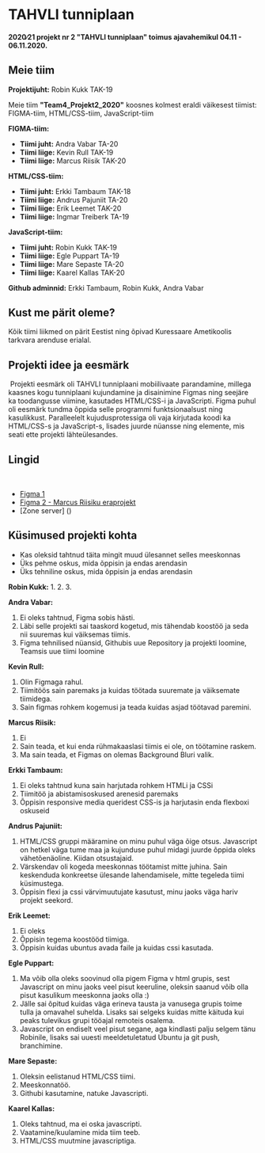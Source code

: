 # TAHVLI tunniplaan
#### 2020∕21 projekt nr 2 "TAHVLI tunniplaan" toimus ajavahemikul 04.11 - 06.11.2020.

## Meie tiim

**Projektijuht:**    Robin Kukk TAK-19 

Meie tiim **"Team4_Projekt2_2020"** koosnes kolmest eraldi väikesest tiimist: FIGMA-tiim, HTML/CSS-tiim, JavaScript-tiim 

**FIGMA-tiim:**

 - **Tiimi juht:** Andra Vabar TA-20
 - **Tiimi liige:** Kevin Rull TAK-19
 - **Tiimi liige:** Marcus Riisik TAK-20


**HTML/CSS-tiim:** 

 - **Tiimi juht:** Erkki Tambaum TAK-18
 - **Tiimi liige:** Andrus Pajuniit TA-20
 - **Tiimi liige:** Erik Leemet TAK-20
 - **Tiimi liige:** Ingmar Treiberk TA-19
 
 
**JavaScript-tiim:** 

 - **Tiimi juht:** Robin Kukk TAK-19
 - **Tiimi liige:** Egle Puppart TA-19
 - **Tiimi liige:** Mare Sepaste TA-20
 - **Tiimi liige:** Kaarel Kallas TAK-20
 
 
**Github adminnid:** Erkki Tambaum, Robin Kukk, Andra Vabar


## Kust me pärit oleme?
Kõik tiimi liikmed on pärit Eestist ning õpivad Kuressaare Ametikoolis tarkvara arenduse erialal.
​

## Projekti idee ja eesmärk
​
Projekti eesmärk oli TAHVLI tunniplaani mobiilivaate parandamine, millega kaasnes kogu tunniplaani kujundamine ja disainimine Figmas ning seejäre ka toodangusse viimine, kasutades HTML/CSS-i ja JavaScripti.
Figma puhul oli eesmärk tundma õppida selle programmi funktsionaalsust ning kasulikkust. Paralleelelt kujudusprotessiga oli vaja kirjutada koodi ka HTML/CSS-s ja JavaScript-s, lisades juurde nüansse ning elemente, mis seati ette projekti lähteülesandes.

## Lingid
​
 - [Figma 1](https://www.figma.com/file/WhXNiN3nXtIKmYVmWk4ear/TA-Projekt__20-2__Tunniplaan-wireframe?node-id=6%3A18)
 - [Figma 2 - Marcus Riisiku eraprojekt](https://www.figma.com/file/bFWQfRtnwfACL3GJKgKhwZ/V%C3%A4ike-tunniplaani-stiilimuudatuse-test-Marcus?node-id=6%3A18)
 - [Zone server] ()

## Küsimused projekti kohta
 - Kas oleksid tahtnud täita mingit muud ülesannet selles meeskonnas
 - Üks pehme oskus, mida õppisin ja endas arendasin
 - Üks tehniline oskus, mida õppisin ja endas arendasin

**Robin Kukk:**
1. 
2. 
3. 

**Andra Vabar:**
1. Ei oleks tahtnud, Figma sobis hästi.
2. Läbi selle projekti sai taaskord kogetud, mis tähendab koostöö ja seda nii suuremas kui väiksemas tiimis.
3. Figma tehnilised nüansid, Githubis uue Repository ja projekti loomine, Teamsis uue tiimi loomine

**Kevin Rull:**
1. Olin Figmaga rahul.
2. Tiimitöös sain paremaks ja kuidas töötada suuremate ja väiksemate tiimidega.
3. Sain figmas rohkem kogemusi ja teada kuidas asjad töötavad paremini.

**Marcus Riisik:**
1. Ei
2. Sain teada, et kui enda rühmakaaslasi tiimis ei ole, on töötamine raskem. 
3. Ma sain teada, et Figmas on olemas Background Bluri valik.

**Erkki Tambaum:**
1. Ei oleks tahtnud kuna sain harjutada rohkem HTMLi ja CSSi
2. Tiimitöö ja abistamisoskused arenesid paremaks
3. Õppisin responsive media queridest CSS-is ja harjutasin enda flexboxi oskuseid

**Andrus Pajuniit:**
1. HTML/CSS gruppi määramine on minu puhul väga õige otsus. Javascript on hetkel väga tume maa ja kujunduse puhul midagi juurde õppida oleks vähetõenäoline. Kiidan otsustajaid.
2. Värskendav oli kogeda meeskonnas töötamist mitte juhina. Sain keskenduda konkreetse ülesande lahendamisele, mitte tegeleda tiimi küsimustega. 
3. Õppisin flexi ja cssi värvimuutujate kasutust, minu jaoks väga hariv projekt seekord.

**Erik Leemet:**
1. Ei oleks
2. Õppisin tegema koostööd tiimiga.
3. Õppisin kuidas ubuntus avada faile ja kuidas cssi kasutada.

**Egle Puppart:**
1. Ma võib olla oleks soovinud olla pigem Figma v html grupis, sest Javascript on minu jaoks veel pisut keeruline, oleksin saanud võib olla pisut kasulikum meeskonna jaoks olla :)
2. Jälle sai õpitud kuidas väga erineva tausta ja vanusega grupis toime tulla ja omavahel suhelda. Lisaks sai selgeks kuidas mitte käituda kui peaks tulevikus grupi tööajal remoteis osalema.
3. Javascript on endiselt veel pisut segane, aga kindlasti palju selgem tänu Robinile, lisaks sai uuesti meeldetuletatud Ubuntu ja git push, branchimine.

**Mare Sepaste:**
1. Oleksin eelistanud HTML/CSS tiimi.
2. Meeskonnatöö.
3. Githubi kasutamine, natuke Javascripti.

**Kaarel Kallas:**
1. Oleks tahtnud, ma ei oska javascripti.
2. Vaatamine/kuulamine mida tiim teeb.
3. HTML/CSS muutmine javascriptiga.


